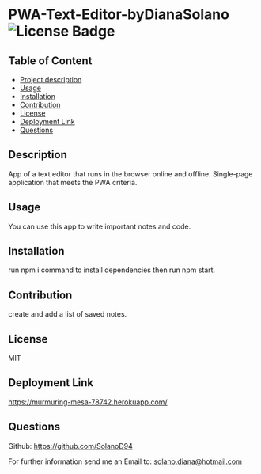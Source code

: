 
# PWA-Text-Editor-byDianaSolano  ![License Badge](https://img.shields.io/badge/License-MIT-blueviolet)

## Table of Content
- [Project description](#Description)
- [Usage](#Usage)
- [Installation](#Installation)
- [Contribution](#Contribution)
- [License](#License)
- [Deployment Link](#Deployment-Link)
- [Questions](#Questions)

## Description
App of a text editor that runs in the browser online and offline. Single-page application that meets the PWA criteria.

## Usage
You can use this app to write important notes and code.

## Installation
run npm i command to install dependencies then run npm start.

## Contribution
create and add a list of saved notes.

## License
MIT

## Deployment Link
https://murmuring-mesa-78742.herokuapp.com/



## Questions
Github: <https://github.com/SolanoD94> 
 
For further information send me an Email to: <solano.diana@hotmail.com>

